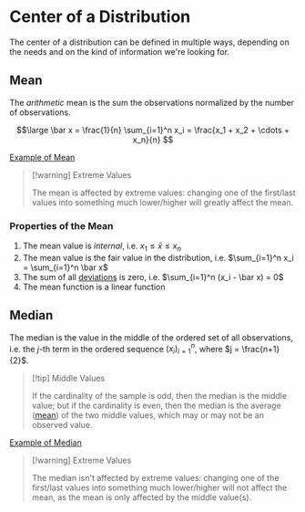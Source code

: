 # Center of a Distribution

The center of a distribution can be defined in multiple ways, depending on the needs and on the kind of information we're looking for.

## Mean

The *arithmetic* mean is the sum the observations normalized by the number of observations.

$$\large
	\bar x = \frac{1}{n} \sum_{i=1}^n x_i
	= \frac{x_1 + x_2 + \cdots + x_n}{n}
$$

[Example of Mean ](?TK)

> [!warning] Extreme Values
> 
> The mean is affected by extreme values: changing one of the first/last values into something much lower/higher will greatly affect the mean.


### Properties of the Mean

1. The mean value is *internal*, i.e. $x_1 \le \bar x \le x_n$
2. The mean value is the fair value in the distribution, i.e. $\sum_{i=1}^n x_i = \sum_{i=1}^n \bar x$
3. The sum of all [deviations](?TK) is zero, i.e. $\sum_{i=1}^n (x_i - \bar x) = 0$
4. The mean function is a linear function

## Median

The median is the value in the middle of the ordered set of all observations, i.e. the $j$-th term in the ordered sequence $(x_i)_{i=1}^n$, where $j = \frac{n+1}{2}$.

> [!tip] Middle Values
> 
> If the cardinality of the sample is odd, then the median is the middle value; but if the cardinality is even, then the median is the average ([mean](#Mean)) of the two middle values, which may or may not be an observed value.

[Example of Median](?TK)

> [!warning] Extreme Values
> 
> The median isn't affected by extreme values: changing one of the first/last values into something much lower/higher will not affect the mean, as the mean is only affected by the middle value(s).

